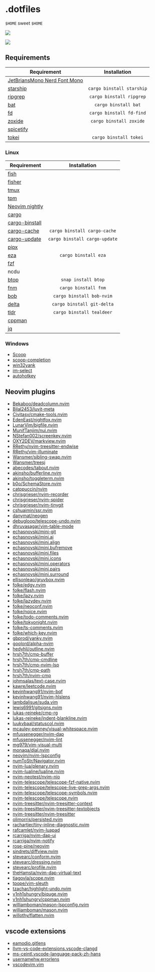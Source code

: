 # .dotfiles

`$HOME` sweet `$HOME`

![](https://github.com/v1nh1shungry/.dotfiles/assets/98312435/5031f191-58a9-4571-b5ae-0ca31c8e0060)

![](https://github.com/v1nh1shungry/.dotfiles/assets/98312435/f010d957-02d8-48ef-856b-ea4a95056e97)

## Requirements

| Requirement                                                             |        Installation       |
|-------------------------------------------------------------------------|:-------------------------:|
| [JetBriansMono Nerd Font Mono](https://github.com/ryanoasis/nerd-fonts) |                           |
| [starship](https://github.com/starship/starship)                        | `cargo binstall starship` |
| [ripgrep](https://github.com/BurntSushi/ripgrep)                        |  `cargo binstall ripgrep` |
| [bat](https://github.com/sharkdp/bat)                                   |    `cargo binstall bat`   |
| [fd](https://github.com/sharkdp/fd)                                     |  `cargo binstall fd-find` |
| [zoxide](https://github.com/ajeetdsouza/zoxide)                         |  `cargo binstall zoxide`  |
| [spicetify](https://spicetify.app/)                                     |                           |
| [tokei](https://github.com/XAMPPRocky/tokei)                            |   `cargo binstall tokei`  |

### Linux

| Requirement                                                    |          Installation         |
|----------------------------------------------------------------|:-----------------------------:|
| [fish](https://fishshell.com)                                  |                               |
| [fisher](https://github.com/jorgebucaran/fisher)               |                               |
| [tmux](https://github.com/tmux/tmux)                           |                               |
| [tpm](https://github.com/tmux-plugins/tpm)                     |                               |
| [Neovim nightly](https://github.com/neovim/neovim)             |                               |
| [cargo](https://www.rust-lang.org/)                            |                               |
| [cargo-binstall](https://github.com/cargo-bins/cargo-binstall) |                               |
| [cargo-cache](https://github.com/matthiaskrgr/cargo-cache)     |  `cargo binstall cargo-cache` |
| [cargo-update](https://github.com/nabijaczleweli/cargo-update) | `cargo binstall cargo-update` |
| [pipx](https://pipx.pypa.io/stable/)                           |                               |
| [eza](https://github.com/eza-community/eza)                    |      `cargo binstall eza`     |
| [fzf](https://github.com/junegunn/fzf)                         |                               |
| ncdu                                                           |                               |
| [btop](https://github.com/aristocratos/btop)                   |      `snap install btop`      |
| [fnm](https://github.com/Schniz/fnm)                           |      `cargo binstall fnm`     |
| [bob](https://github.com/MordechaiHadad/bob)                   |   `cargo binstall bob-nvim`   |
| [delta](https://github.com/dandavison/delta)                   |   `cargo binstall git-delta`  |
| [tldr](https://github.com/dbrgn/tealdeer)                      |   `cargo binstall tealdeer`   |
| [cppman](https://github.com/aitjcize/cppman)                   |                               |
| [jq](https://github.com/jqlang/jq)                             |                               |

### Windows

* [Scoop](https://github.com/ScoopInstaller/Scoop)
* [scoop-completion](https://github.com/Moeologist/scoop-completion)
* [win32yank](https://github.com/equalsraf/win32yank)
* [im-select](https://github.com/daipeihust/im-select)
* [autohotkey](https://www.autohotkey.com/)
<!-- Neovim plugins -->
## Neovim plugins
* [Bekaboo/deadcolumn.nvim](https://github.com/Bekaboo/deadcolumn.nvim.git)
* [Bilal2453/luvit-meta](https://github.com/Bilal2453/luvit-meta.git)
* [Civitasv/cmake-tools.nvim](https://github.com/Civitasv/cmake-tools.nvim.git)
* [EdenEast/nightfox.nvim](https://github.com/EdenEast/nightfox.nvim.git)
* [LunarVim/bigfile.nvim](https://github.com/LunarVim/bigfile.nvim.git)
* [MunifTanjim/nui.nvim](https://github.com/MunifTanjim/nui.nvim.git)
* [NStefan002/screenkey.nvim](https://github.com/NStefan002/screenkey.nvim.git)
* [OXY2DEV/markview.nvim](https://github.com/OXY2DEV/markview.nvim.git)
* [RRethy/nvim-treesitter-endwise](https://github.com/RRethy/nvim-treesitter-endwise.git)
* [RRethy/vim-illuminate](https://github.com/RRethy/vim-illuminate.git)
* [Wansmer/sibling-swap.nvim](https://github.com/Wansmer/sibling-swap.nvim.git)
* [Wansmer/treesj](https://github.com/Wansmer/treesj.git)
* [abecodes/tabout.nvim](https://github.com/abecodes/tabout.nvim.git)
* [akinsho/bufferline.nvim](https://github.com/akinsho/bufferline.nvim.git)
* [akinsho/toggleterm.nvim](https://github.com/akinsho/toggleterm.nvim.git)
* [b0o/SchemaStore.nvim](https://github.com/b0o/SchemaStore.nvim.git)
* [catppuccin/nvim](https://github.com/catppuccin/nvim.git)
* [chrisgrieser/nvim-recorder](https://github.com/chrisgrieser/nvim-recorder.git)
* [chrisgrieser/nvim-spider](https://github.com/chrisgrieser/nvim-spider.git)
* [chrisgrieser/nvim-tinygit](https://github.com/chrisgrieser/nvim-tinygit.git)
* [cshuaimin/ssr.nvim](https://github.com/cshuaimin/ssr.nvim.git)
* [danymat/neogen](https://github.com/danymat/neogen.git)
* [debugloop/telescope-undo.nvim](https://github.com/debugloop/telescope-undo.nvim.git)
* [dhruvasagar/vim-table-mode](https://github.com/dhruvasagar/vim-table-mode.git)
* [echasnovski/mini-git](https://github.com/echasnovski/mini-git.git)
* [echasnovski/mini.ai](https://github.com/echasnovski/mini.ai.git)
* [echasnovski/mini.align](https://github.com/echasnovski/mini.align.git)
* [echasnovski/mini.bufremove](https://github.com/echasnovski/mini.bufremove.git)
* [echasnovski/mini.files](https://github.com/echasnovski/mini.files.git)
* [echasnovski/mini.icons](https://github.com/echasnovski/mini.icons.git)
* [echasnovski/mini.operators](https://github.com/echasnovski/mini.operators.git)
* [echasnovski/mini.pairs](https://github.com/echasnovski/mini.pairs.git)
* [echasnovski/mini.surround](https://github.com/echasnovski/mini.surround.git)
* [ellisonleao/gruvbox.nvim](https://github.com/ellisonleao/gruvbox.nvim.git)
* [folke/edgy.nvim](https://github.com/folke/edgy.nvim.git)
* [folke/flash.nvim](https://github.com/folke/flash.nvim.git)
* [folke/lazy.nvim](https://github.com/folke/lazy.nvim.git)
* [folke/lazydev.nvim](https://github.com/folke/lazydev.nvim.git)
* [folke/neoconf.nvim](https://github.com/folke/neoconf.nvim.git)
* [folke/noice.nvim](https://github.com/folke/noice.nvim.git)
* [folke/todo-comments.nvim](https://github.com/folke/todo-comments.nvim.git)
* [folke/tokyonight.nvim](https://github.com/folke/tokyonight.nvim.git)
* [folke/ts-comments.nvim](https://github.com/folke/ts-comments.nvim.git)
* [folke/which-key.nvim](https://github.com/folke/which-key.nvim.git)
* [gbprod/yanky.nvim](https://github.com/gbprod/yanky.nvim.git)
* [goolord/alpha-nvim](https://github.com/goolord/alpha-nvim.git)
* [hedyhli/outline.nvim](https://github.com/hedyhli/outline.nvim.git)
* [hrsh7th/cmp-buffer](https://github.com/hrsh7th/cmp-buffer.git)
* [hrsh7th/cmp-cmdline](https://github.com/hrsh7th/cmp-cmdline.git)
* [hrsh7th/cmp-nvim-lsp](https://github.com/hrsh7th/cmp-nvim-lsp.git)
* [hrsh7th/cmp-path](https://github.com/hrsh7th/cmp-path.git)
* [hrsh7th/nvim-cmp](https://github.com/hrsh7th/nvim-cmp.git)
* [johmsalas/text-case.nvim](https://github.com/johmsalas/text-case.nvim.git)
* [kawre/leetcode.nvim](https://github.com/kawre/leetcode.nvim.git)
* [kevinhwang91/nvim-bqf](https://github.com/kevinhwang91/nvim-bqf.git)
* [kevinhwang91/nvim-hlslens](https://github.com/kevinhwang91/nvim-hlslens.git)
* [lambdalisue/suda.vim](https://github.com/lambdalisue/suda.vim.git)
* [lewis6991/gitsigns.nvim](https://github.com/lewis6991/gitsigns.nvim.git)
* [lukas-reineke/cmp-rg](https://github.com/lukas-reineke/cmp-rg.git)
* [lukas-reineke/indent-blankline.nvim](https://github.com/lukas-reineke/indent-blankline.nvim.git)
* [luukvbaal/statuscol.nvim](https://github.com/luukvbaal/statuscol.nvim.git)
* [mcauley-penney/visual-whitespace.nvim](https://github.com/mcauley-penney/visual-whitespace.nvim.git)
* [mfussenegger/nvim-dap](https://github.com/mfussenegger/nvim-dap.git)
* [mfussenegger/nvim-lint](https://github.com/mfussenegger/nvim-lint.git)
* [mg979/vim-visual-multi](https://github.com/mg979/vim-visual-multi.git)
* [monaqa/dial.nvim](https://github.com/monaqa/dial.nvim.git)
* [neovim/nvim-lspconfig](https://github.com/neovim/nvim-lspconfig.git)
* [numToStr/Navigator.nvim](https://github.com/numToStr/Navigator.nvim.git)
* [nvim-lua/plenary.nvim](https://github.com/nvim-lua/plenary.nvim.git)
* [nvim-lualine/lualine.nvim](https://github.com/nvim-lualine/lualine.nvim.git)
* [nvim-neotest/nvim-nio](https://github.com/nvim-neotest/nvim-nio.git)
* [nvim-telescope/telescope-fzf-native.nvim](https://github.com/nvim-telescope/telescope-fzf-native.nvim.git)
* [nvim-telescope/telescope-live-grep-args.nvim](https://github.com/nvim-telescope/telescope-live-grep-args.nvim.git)
* [nvim-telescope/telescope-symbols.nvim](https://github.com/nvim-telescope/telescope-symbols.nvim.git)
* [nvim-telescope/telescope.nvim](https://github.com/nvim-telescope/telescope.nvim.git)
* [nvim-treesitter/nvim-treesitter-context](https://github.com/nvim-treesitter/nvim-treesitter-context.git)
* [nvim-treesitter/nvim-treesitter-textobjects](https://github.com/nvim-treesitter/nvim-treesitter-textobjects.git)
* [nvim-treesitter/nvim-treesitter](https://github.com/nvim-treesitter/nvim-treesitter.git)
* [olimorris/persisted.nvim](https://github.com/olimorris/persisted.nvim.git)
* [rachartier/tiny-inline-diagnostic.nvim](https://github.com/rachartier/tiny-inline-diagnostic.nvim.git)
* [rafcamlet/nvim-luapad](https://github.com/rafcamlet/nvim-luapad.git)
* [rcarriga/nvim-dap-ui](https://github.com/rcarriga/nvim-dap-ui.git)
* [rcarriga/nvim-notify](https://github.com/rcarriga/nvim-notify.git)
* [rose-pine/neovim](https://github.com/rose-pine/neovim.git)
* [sindrets/diffview.nvim](https://github.com/sindrets/diffview.nvim.git)
* [stevearc/conform.nvim](https://github.com/stevearc/conform.nvim.git)
* [stevearc/dressing.nvim](https://github.com/stevearc/dressing.nvim.git)
* [stevearc/profile.nvim](https://github.com/stevearc/profile.nvim.git)
* [theHamsta/nvim-dap-virtual-text](https://github.com/theHamsta/nvim-dap-virtual-text.git)
* [tiagovla/scope.nvim](https://github.com/tiagovla/scope.nvim.git)
* [tpope/vim-sleuth](https://github.com/tpope/vim-sleuth.git)
* [tzachar/highlight-undo.nvim](https://github.com/tzachar/highlight-undo.nvim.git)
* [v1nh1shungry/biquge.nvim](https://github.com/v1nh1shungry/biquge.nvim.git)
* [v1nh1shungry/cppman.nvim](https://github.com/v1nh1shungry/cppman.nvim.git)
* [williamboman/mason-lspconfig.nvim](https://github.com/williamboman/mason-lspconfig.nvim.git)
* [williamboman/mason.nvim](https://github.com/williamboman/mason.nvim.git)
* [willothy/flatten.nvim](https://github.com/willothy/flatten.nvim.git)
<!-- Neovim plugins -->
<!-- vscode extensions -->
## vscode extensions
* [eamodio.gitlens](https://marketplace.visualstudio.com/items?itemName=eamodio.gitlens)
* [llvm-vs-code-extensions.vscode-clangd](https://marketplace.visualstudio.com/items?itemName=llvm-vs-code-extensions.vscode-clangd)
* [ms-ceintl.vscode-language-pack-zh-hans](https://marketplace.visualstudio.com/items?itemName=ms-ceintl.vscode-language-pack-zh-hans)
* [usernamehw.errorlens](https://marketplace.visualstudio.com/items?itemName=usernamehw.errorlens)
* [vscodevim.vim](https://marketplace.visualstudio.com/items?itemName=vscodevim.vim)
<!-- vscode extensions -->
